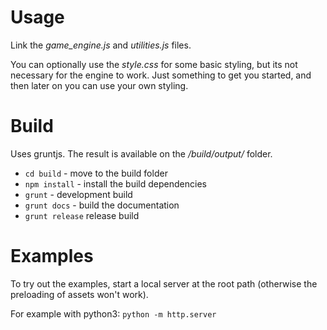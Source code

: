 Usage
=====

Link the *game_engine.js* and *utilities.js* files.

You can optionally use the *style.css* for some basic styling, but its not necessary for the engine to work.
Just something to get you started, and then later on you can use your own styling.


Build
=====

Uses gruntjs. 
The result is available on the */build/output/* folder.

* ```cd build``` - move to the build folder
* ```npm install``` - install the build dependencies
* ```grunt``` - development build
* ```grunt docs``` - build the documentation 
* ```grunt release``` release build


Examples
========

To try out the examples, start a local server at the root path (otherwise the preloading of assets won't work).

For example with python3: ```python -m http.server```